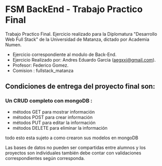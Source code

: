 # FSM BackEnd - Trabajo Practico Final

 Trabajo Practico Final.
 Ejercicio realizado para la Diplomatura "Desarrollo Web Full Stack" de la Universidad de Matanza, dictado por Academia Numen.
 
* Ejercicio correspondiente al modulo de Back-End.
* Ejercicio Realizado por: Andres Eduardo Garcia (aegxxi@gmail.com).
* Profesor: Federico Gomez.
* Comision : fullstack_matanza

## Condiciones de entrega del proyecto final son:
### Un CRUD completo con mongoDB : 
- métodos GET para mostrar información 
- métodos POST para crear información 
- métodos PUT para editar la información 
- métodos DELETE para eliminar la información 

todo esto esta sujeto a como crearon sus modelos en mongoDB

Las bases de datos no pueden ser compartidas entre alumnos y los proyectos son individuales también debe contar con validaciones correspondientes según corresponda.
